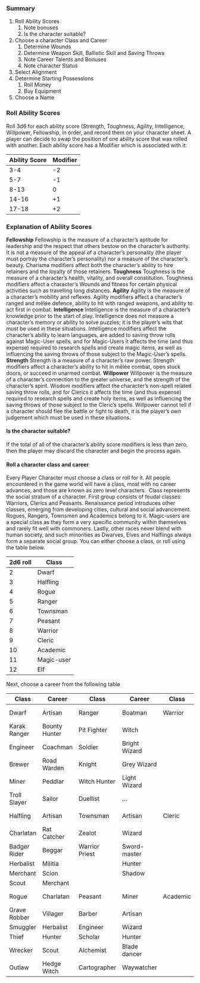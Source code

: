 
### Summary

1. Roll Ability Scores
	1. Note bonuses
	2. Is the character suitable?
2. Choose a character Class and Career
	1. Determine Wounds
	2. Determine Weapon Skill, Ballistic Skill and Saving Throws
	3. Note Career Talents and Bonuses
	4. Note character Status
3. Select Alignment
4. Determine Starting Possessions
	1. Roll Money
	2. Buy Equipment
5. Choose a Name
### Roll Ability Scores

Roll 3d6 for each ability score (Strength, Toughness, Agility, Intelligence, Willpower, Fellowship, in order, and record them on your character sheet.
A player can decide to swap the position of one ability score that was rolled with another.
Each ability score has a Modifier which is associated with it:

| Ability Score | Modifier |
| ------------- | -------- |
| 3-4           | -2       |
| 5-7           | -1       |
| 8-13          | 0        |
| 14-16         | +1       |
| 17-18         | +2       |
### Explanation of Ability Scores
**Fellowship**
Fellowship is the measure of a character’s aptitude for leadership and the respect that others bestow on the character’s authority. It is not a measure of the appeal of a character’s personality (the player must portray the character’s personality) nor a measure of the character’s beauty. Charisma modifiers affect both the character’s ability to hire retainers and the loyalty of those retainers.
**Toughness**
Toughness is the measure of a character’s health, vitality, and overall constitution. Toughness modifiers affect a character’s Wounds and fitness for certain physical activities such as travelling long distances.
**Agility**
Agility is the measure of a character’s mobility and reflexes. Agility modifiers affect a character’s ranged and mêlée defence, ability to hit with ranged weapons, and ability to act first in combat.
**Intelligence**
Intelligence is the measure of a character’s knowledge prior to the start of play. Intelligence does not measure a character’s memory or ability to solve puzzles; it is the player’s wits that must be used in these situations. Intelligence modifiers affect the character’s ability to learn languages, are added to saving throw rolls against Magic-User spells, and for Magic-Users it affects the time (and thus expense) required to research spells and create magic items, as well as influencing the saving throws of those subject to the Magic-User’s spells.
**Strength**
Strength is a measure of a character’s raw power. Strength modifiers affect a character’s ability to hit in mêlée combat, open stuck doors, or succeed in unarmed combat.
**Willpower**
Willpower is the measure of a character’s connection to the greater universe, and the strength of the character’s spirit. Wisdom modifiers affect the character’s non-spell related saving throw rolls, and for Clerics it affects the time (and thus expense) required to research spells and create holy items, as well as influencing the saving throws of those subject to the Cleric’s spells. Willpower cannot tell if a character should flee the battle or fight to death, it is the player’s own judgement which must be used in these situations.

#### Is the character suitable?
If the total of all of the character’s ability score modifiers is less than zero, then the player may discard the character and begin the process again.

#### Roll a character class and career
Every Player Character must choose a class or roll for it. All people encountered in the game world will have a class, most with no career advances, and those are known as zero level characters. 
Class represents the social stratum of a character. First group consists of feudal classes: Warriors, Clerics and Peasants. Renaissance period introduces other classes, emerging from developing cities, cultural and social advancement. Rogues, Rangers, Townsmen and Academics belong to it. Magic-users are a special class as they form a very specific community within themselves and rarely fit well with commoners. Lastly, other races never blend with human society, and such minorities as Dwarves, Elves and Halflings always form a separate social group.
You can either choose a class, or roll using the table below.

| 2d6 roll | Class      |
| -------- | ---------- |
| 2        | Dwarf      |
| 3        | Halfling   |
| 4        | Rogue      |
| 5        | Ranger     |
| 6        | Townsman   |
| 7        | Peasant    |
| 8        | Warrior    |
| 9        | Cleric     |
| 10       | Academic   |
| 11       | Magic-user |
| 12       | Elf        |
Next, choose a career from the following table

| Class        | Career        | Class          | Career        | Class    | Career     | Class      | Career  |
| ------------ | ------------- | -------------- | ------------- | -------- | ---------- | ---------- | ------- |
| Dwarf        | Artisan       | Ranger         | Boatman       | Warrior  | Mercenary  | Magic-User | Wizard  |
| Karak Ranger | Bounty Hunter | Pit Fighter    | Witch         |          |            |            |         |
| Engineer     | Coachman      | Soldier        | Bright Wizard |          |            |            |         |
| Brewer       | Road Warden   | Knight         | Grey Wizard   |          |            |            |         |
| Miner        | Peddlar       | Witch Hunter   | Light Wizard  |          |            |            |         |
| Troll Slayer | Sailor        | Duellist       | …             |          |            |            |         |
| Halfling     | Artisan       | Townsman       | Artisan       | Cleric   | Priest     | High-Elf   | Artisan |
| Charlatan    | Rat Catcher   | Zealot         | Wizard        |          |            |            |         |
| Badger Rider | Beggar        | Warrior Priest | Sword-master  |          |            |            |         |
| Herbalist    | Militia       |                | Hunter        |          |            |            |         |
| Merchant     | Scion         |                | Shadow        |          |            |            |         |
| Scout        | Merchant      |                |               |          |            |            |         |
| Rogue        | Charlatan     | Peasant        | Miner         | Academic | Apothecary | Wood-elf   |         |
| Grave Robber | Villager      | Barber         | Artisan       |          |            |            |         |
| Smuggler     | Herbalist     | Engineer       | Wizard        |          |            |            |         |
| Thief        | Hunter        | Scholar        | Hunter        |          |            |            |         |
| Wrecker      | Scout         | Alchemist      | Blade dancer  |          |            |            |         |
| Outlaw       | Hedge Witch   | Cartographer   | Waywatcher    |          |            |            |         |
